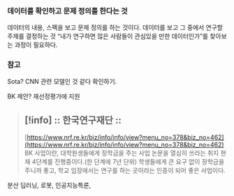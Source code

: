 ### 데이터를 확인하고 문제 정의를 한다는 것
데이터의 내용, 스펙을 보고 문제 정의를 하는 것이다.
데이터를 보고 그 중에서 연구할 주제를 결정하는 것
“내가 연구하면 많은 사람들이 관심있을 만한 데이터인가”를 찾아보는 과정이 필요하다.
  
  
### 참고
Sota? CNN 관련 모델인 것 같다 확인하기.
  
BK 제안? 재선정평가에 지원

> [!info] :: 한국연구재단 ::  
> -  
> [https://www.nrf.re.kr/biz/info/info/view?menu_no=378&biz_no=462](https://www.nrf.re.kr/biz/info/info/view?menu_no=378&biz_no=462)  
BK 사업이란, 대학원생들에게 장학금을 주는 사업
논문을 열심히 쓰라는 취지
현재 4단계를 진행중이다.(한 단계에 7년 단위)
학생들에게 큰 요구 없이 장학금을 주니까 좋고, 학교 입장에서는 연구를 하는 곳이라는 인증이 되어 좋은 사업이다.
  
분산 딥러닝, 로봇, 인공지능특론,